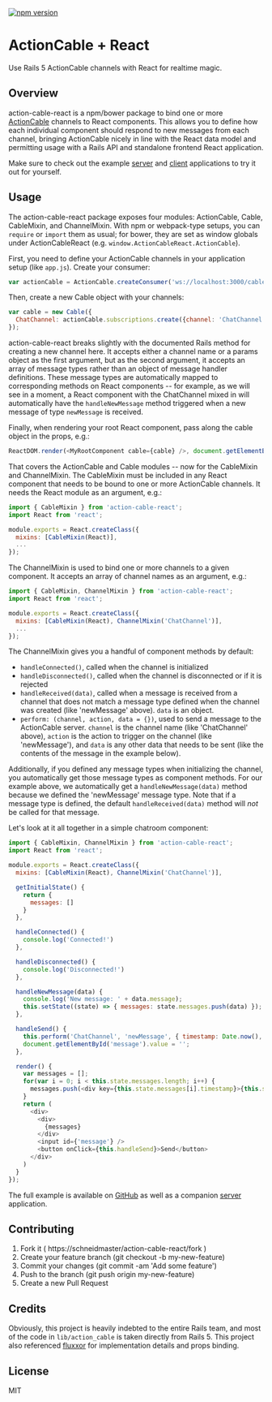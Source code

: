 [![npm version](https://badge.fury.io/js/action-cable-react.svg)](https://badge.fury.io/js/action-cable-react)

# ActionCable + React

Use Rails 5 ActionCable channels with React for realtime magic.

## Overview

action-cable-react is a npm/bower package to bind one or more [ActionCable](https://github.com/rails/rails/tree/master/actioncable) channels to React components. This allows you to define how each individual component should respond to new messages from each channel, bringing ActionCable nicely in line with the React data model and permitting usage with a Rails API and standalone frontend React application.

Make sure to check out the example [server](https://github.com/schneidmaster/action-cable-react-example-server) and [client](https://github.com/schneidmaster/action-cable-react-example-client) applications to try it out for yourself.

## Usage

The action-cable-react package exposes four modules: ActionCable, Cable, CableMixin, and ChannelMixin. With npm or webpack-type setups, you can `require` or `import` them as usual; for bower, they are set as window globals under ActionCableReact (e.g. `window.ActionCableReact.ActionCable`).

First, you need to define your ActionCable channels in your application setup (like `app.js`). Create your consumer:

```javascript
var actionCable = ActionCable.createConsumer('ws://localhost:3000/cable');
```

Then, create a new Cable object with your channels:

```javascript
var cable = new Cable({
  ChatChannel: actionCable.subscriptions.create({channel: 'ChatChannel', room: 'example_room'}, ['newMessage'])
});
```

action-cable-react breaks slightly with the documented Rails method for creating a new channel here. It accepts either a channel name or a params object as the first argument, but as the second argument, it accepts an array of message types rather than an object of message handler definitions. These message types are automatically mapped to corresponding methods on React components -- for example, as we will see in a moment, a React component with the ChatChannel mixed in will automatically have the `handleNewMessage` method triggered when a new message of type `newMessage` is received.

Finally, when rendering your root React component, pass along the cable object in the props, e.g.:

```javascript
ReactDOM.render(<MyRootComponent cable={cable} />, document.getElementById('app'))
```

That covers the ActionCable and Cable modules -- now for the CableMixin and ChannelMixin. The CableMixin must be included in any React component that needs to be bound to one or more ActionCable channels. It needs the React module as an argument, e.g.:

```javascript
import { CableMixin } from 'action-cable-react';
import React from 'react';

module.exports = React.createClass({
  mixins: [CableMixin(React)],
  ...
});
```

The ChannelMixin is used to bind one or more channels to a given component. It accepts an array of channel names as an argument, e.g.:

```javascript
import { CableMixin, ChannelMixin } from 'action-cable-react';
import React from 'react';

module.exports = React.createClass({
  mixins: [CableMixin(React), ChannelMixin('ChatChannel')],
  ...
});
```

The ChannelMixin gives you a handful of component methods by default:

* `handleConnected()`, called when the channel is initialized
* `handleDisconnected()`, called when the channel is disconnected or if it is rejected
* `handleReceived(data)`, called when a message is received from a channel that does not match a message type defined when the channel was created (like 'newMessage' above). `data` is an object.
* `perform: (channel, action, data = {})`, used to send a message to the ActionCable server. `channel` is the channel name (like 'ChatChannel' above), `action` is the action to trigger on the channel (like 'newMessage'), and `data` is any other data that needs to be sent (like the contents of the message in the example below).

Additionally, if you defined any message types when initializing the channel, you automatically get those message types as component methods. For our example above, we automatically get a `handleNewMessage(data)` method because we defined the 'newMessage' message type. Note that if a message type is defined, the default `handleReceived(data)` method will *not* be called for that message.

Let's look at it all together in a simple chatroom component:

```javascript
import { CableMixin, ChannelMixin } from 'action-cable-react';
import React from 'react';

module.exports = React.createClass({
  mixins: [CableMixin(React), ChannelMixin('ChatChannel')],

  getInitialState() {
    return {
      messages: []
    }
  },

  handleConnected() {
    console.log('Connected!')
  },

  handleDisconnected() {
    console.log('Disconnected!')
  },

  handleNewMessage(data) {
    console.log('New message: ' + data.message);
    this.setState((state) => { messages: state.messages.push(data) });
  },

  handleSend() {
    this.perform('ChatChannel', 'newMessage', { timestamp: Date.now(), message: document.getElementById('message').value });
    document.getElementById('message').value = '';
  },

  render() {
    var messages = [];
    for(var i = 0; i < this.state.messages.length; i++) {
      messages.push(<div key={this.state.messages[i].timestamp}>{this.state.messages[i].message}</div>)
    }
    return (
      <div>
        <div>
          {messages}
        </div>
        <input id={'message'} />
        <button onClick={this.handleSend}>Send</button>
      </div>
    )
  }
});
```

The full example is available on [GitHub](https://github.com/schneidmaster/action-cable-react-example-client) as well as a companion [server](https://github.com/schneidmaster/action-cable-react-example-server) application.

## Contributing

1. Fork it ( https://schneidmaster/action-cable-react/fork )
2. Create your feature branch (git checkout -b my-new-feature)
3. Commit your changes (git commit -am 'Add some feature')
4. Push to the branch (git push origin my-new-feature)
5. Create a new Pull Request

## Credits

Obviously, this project is heavily indebted to the entire Rails team, and most of the code in `lib/action_cable` is taken directly from Rails 5. This project also referenced [fluxxor](https://github.com/BinaryMuse/fluxxor) for implementation details and props binding.

## License

MIT
